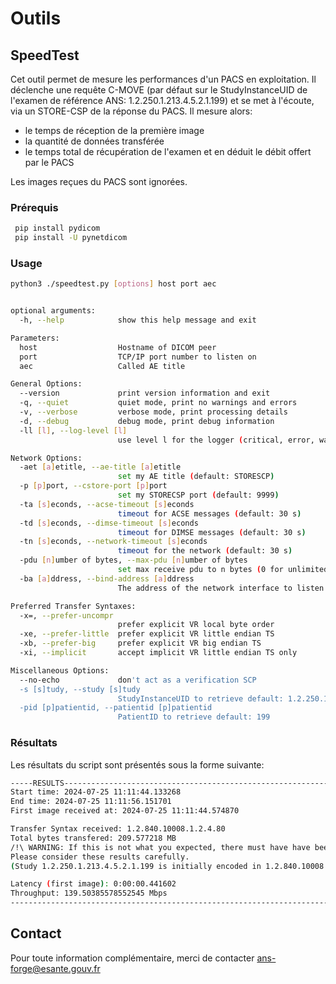 # Outils

## SpeedTest

Cet outil permet de mesure les performances d'un PACS en exploitation. Il déclenche une requête C-MOVE (par défaut sur le StudyInstanceUID de l'examen de référence ANS: 1.2.250.1.213.4.5.2.1.199) et se met à l'écoute, via un STORE-CSP de la réponse du PACS.
Il mesure alors:
-  le temps de réception de la première image
-  la quantité de données transférée
-  le temps total de récupération de l'examen et en déduit le débit offert par le PACS

Les images reçues du PACS sont ignorées.

### Prérequis

```bash
 pip install pydicom
 pip install -U pynetdicom
```

### Usage

```bash
python3 ./speedtest.py [options] host port aec


optional arguments:
  -h, --help            show this help message and exit

Parameters:
  host                  Hostname of DICOM peer
  port                  TCP/IP port number to listen on
  aec                   Called AE title

General Options:
  --version             print version information and exit
  -q, --quiet           quiet mode, print no warnings and errors
  -v, --verbose         verbose mode, print processing details
  -d, --debug           debug mode, print debug information
  -ll [l], --log-level [l]
                        use level l for the logger (critical, error, warn, info, debug)

Network Options:
  -aet [a]etitle, --ae-title [a]etitle
                        set my AE title (default: STORESCP)
  -p [p]port, --cstore-port [p]port
                        set my STORECSP port (default: 9999)
  -ta [s]econds, --acse-timeout [s]econds
                        timeout for ACSE messages (default: 30 s)
  -td [s]econds, --dimse-timeout [s]econds
                        timeout for DIMSE messages (default: 30 s)
  -tn [s]econds, --network-timeout [s]econds
                        timeout for the network (default: 30 s)
  -pdu [n]umber of bytes, --max-pdu [n]umber of bytes
                        set max receive pdu to n bytes (0 for unlimited, default: 16382)
  -ba [a]ddress, --bind-address [a]ddress
                        The address of the network interface to listen on. If unset, listen on all interfaces.

Preferred Transfer Syntaxes:
  -x=, --prefer-uncompr
                        prefer explicit VR local byte order
  -xe, --prefer-little  prefer explicit VR little endian TS
  -xb, --prefer-big     prefer explicit VR big endian TS
  -xi, --implicit       accept implicit VR little endian TS only

Miscellaneous Options:
  --no-echo             don't act as a verification SCP
  -s [s]tudy, --study [s]tudy
                        StudyInstanceUID to retrieve default: 1.2.250.1.213.4.5.2.1.199
  -pid [p]patientid, --patientid [p]patientid
                        PatientID to retrieve default: 199
```

### Résultats

Les résultats du script sont présentés sous la forme suivante:

```bash
-----RESULTS-------------------------------------------------------------------------
Start time: 2024-07-25 11:11:44.133268
End time: 2024-07-25 11:11:56.151701
First image received at: 2024-07-25 11:11:44.574870

Transfer Syntax received: 1.2.840.10008.1.2.4.80
Total bytes transfered: 209.577218 MB
/!\ WARNING: If this is not what you expected, there must have have been some TS conversion from the PACS
Please consider these results carefully.
(Study 1.2.250.1.213.4.5.2.1.199 is initially encoded in 1.2.840.10008.1.2.4.80)

Latency (first image): 0:00:00.441602
Throughput: 139.50385578552545 Mbps
------------------------------------------------------------------------------------
```

## Contact

Pour toute information complémentaire, merci de contacter ans-forge@esante.gouv.fr

